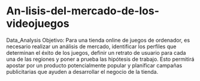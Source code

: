 # An-lisis-del-mercado-de-los-videojuegos
Data_Analysis
Objetivo:
Para una tienda online de juegos de ordenador, es necesario realizar un análisis de mercado, identificar los perfiles que determinan el éxito de los juegos, definir un retrato de usuario para cada una de las regiones y poner a prueba las hipótesis de trabajo. Esto permitirá apostar por un producto potencialmente popular y planificar campañas publicitarias que ayuden a desarrollar el negocio de la tienda.

